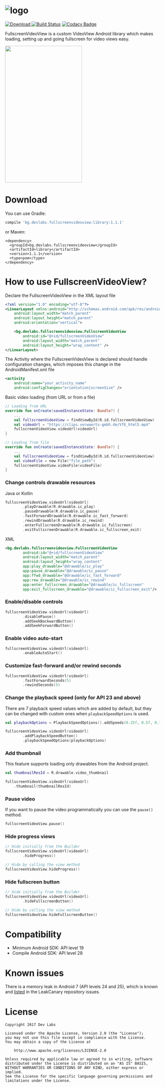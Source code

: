 ![logo](https://raw.githubusercontent.com/dev-labs-bg/fullscreen-video-view/master/logo.png)
===
[![Download](https://api.bintray.com/packages/slavipetrov/maven/fullscreen-video-view/images/download.svg) ](https://bintray.com/slavipetrov/maven/fullscreen-video-view/_latestVersion)
[![Build Status](https://travis-ci.org/dev-labs-bg/fullscreen-video-view.svg?branch=master)](https://travis-ci.org/dev-labs-bg/fullscreen-video-view)
[![Codacy Badge](https://api.codacy.com/project/badge/Grade/5d2c2572dd7b4a2fb5eeabd6c2e18fbc)](https://www.codacy.com/app/slavipetrov/fullscreen-video-view?utm_source=github.com&amp;utm_medium=referral&amp;utm_content=dev-labs-bg/fullscreen-video-view&amp;utm_campaign=Badge_Grade)

FullscreenVideoView is a custom VideoView Android library which makes loading, setting up and going fullscreen for video views easy.

<img src="https://github.com/dev-labs-bg/fullscreen-video-view/blob/master/preview.gif" width="250" height="445">

Download
===
You can use Gradle:
```gradle
compile 'bg.devlabs.fullscreenvideoview:library:1.1.1'
```
or Maven:
```maven
<dependency>
  <groupId>bg.devlabs.fullscreenvideoview</groupId>
  <artifactId>library</artifactId>
  <version>1.1.1</version>
  <type>pom</type>
</dependency>
```

How to use FullscreenVideoView?
===
Declare the FullscreenVideoView in the XML layout file
```xml
<?xml version="1.0" encoding="utf-8"?>
<LinearLayout xmlns:android="http://schemas.android.com/apk/res/android"
    android:layout_width="match_parent"
    android:layout_height="match_parent"
    android:orientation="vertical">

    <bg.devlabs.fullscreenvideoview.FullscreenVideoView
        android:id="@+id/fullscreenVideoView"
        android:layout_width="match_parent"
        android:layout_height="wrap_content" />
</LinearLayout>
```

The Activity where the FullscreenVideoView is declared should handle configuration changes, which imposes this change in the AndroidManifest.xml file
```xml
<activity
    android:name="your_activity_name"
    android:configChanges="orientation|screenSize" />
```

Basic video loading (from URL or from a file)
```kotlin
// Loading from URL
override fun onCreate(savedInstanceState: Bundle?) {
	...
	val fullscreenVideoView = findViewById(R.id.fullscreenVideoView)
	val videoUrl = "https://clips.vorwaerts-gmbh.de/VfE_html5.mp4"
	fullscreenVideoView.videoUrl(videoUrl)
}

// Loading from file
override fun onCreate(savedInstanceState: Bundle?) {
	...
	val fullscreenVideoView = findViewById(R.id.fullscreenVideoView)
	val videoFile = new File("file_path")
	fullscreenVideoView.videoFile(videoFile)
}
```

### Change controls drawable resources

Java or Kotlin
```kotlin
fullscreenVideoView.videoUrl(videoUrl)
        .playDrawable(R.drawable.ic_play)
        .pauseDrawable(R.drawable.ic_pause)
        .fastForwardDrawable(R.drawable.ic_fast_forward)
        .rewindDrawable(R.drawable.ic_rewind)
        .enterFullscreenDrawable(R.drawable.ic_fullscreen)
        .exitFullscreenDrawable(R.drawable.ic_fullscreen_exit)
```

XML
```xml
<bg.devlabs.fullscreenvideoview.FullscreenVideoView
        android:id="@+id/fullscreenVideoView"
        android:layout_width="match_parent"
        android:layout_height="wrap_content"
        app:play_drawable="@drawable/ic_play"
        app:pause_drawable="@drawable/ic_pause"
        app:ffwd_drawable="@drawable/ic_fast_forward"
        app:rew_drawable="@drawable/ic_rewind"
        app:enter_fullscreen_drawable="@drawable/ic_fullscreen"
        app:exit_fullscreen_drawable="@drawable/ic_fullscreen_exit"/>
```

### Enable/disable controls

```kotlin
fullscreenVideoView.videoUrl(videoUrl)
        .disablePause()
        .addSeekBackwardButton()
        .addSeekForwardButton()
```

### Enable video auto-start

```kotlin
fullscreenVideoView.videoUrl(videoUrl)
        .enableAutoStart()
```

### Customize fast-forward and/or rewind seconds

```kotlin
fullscreenVideoView.videoUrl(videoUrl)
        .fastForwardSeconds(5)
        .rewindSeconds(5)
```

### Change the playback speed (only for API 23 and above)

There are 7 playback speed values which are added by default, but they can be changed with custom ones when `playbackSpeedOptions` is used.
```kotlin
val playbackOptions = PlaybackSpeedOptions().addSpeeds(0.25f, 0.5f, 0.75f, 1f)

fullscreenVideoView.videoUrl(videoUrl)
        .addPlaybackSpeedButton()
        .playbackSpeedOptions(playbackOptions)
```

### Add thumbnail

This feature supports loading only drawables from the Android project.
```kotlin
val thumbnailResId = R.drawable.video_thumbnail

fullscreenVideoView.videoUrl(videoUrl)
	.thumbnail(thumbnailResId)
```
### Pause video

If you want to pause the video programmatically you can use the `pause()` method.
```kotlin
fullscreenVideoView.pause()
```

### Hide progress views

```kotlin
// Hide initially from the Builder
fullscreenVideoView.videoUrl(videoUrl)
        .hideProgress()

// Hide by calling the view method
fullscreenVideoView.hideProgress()
```

### Hide fullscreen button

```kotlin
// Hide initially from the Builder
fullscreenVideoView.videoUrl(videoUrl)
        .hideFullscreenButton()

// Hide by calling the view method
fullscreenVideoView.hideFullscreenButton()
```

Compatibility
===
- Minimum Android SDK: API level 19
- Compile Android SDK: API level 28

Known issues
===
There is a memory leak in Android 7 (API levels 24 and 25), which is known and [listed](https://github.com/square/leakcanary/issues/721)
in the LeakCanary repository issues.

License
===

```
Copyright 2017 Dev Labs

Licensed under the Apache License, Version 2.0 (the "License");
you may not use this file except in compliance with the License.
You may obtain a copy of the License at

    http://www.apache.org/licenses/LICENSE-2.0

Unless required by applicable law or agreed to in writing, software
distributed under the License is distributed on an "AS IS" BASIS,
WITHOUT WARRANTIES OR CONDITIONS OF ANY KIND, either express or implied.
See the License for the specific language governing permissions and
limitations under the License.
```
